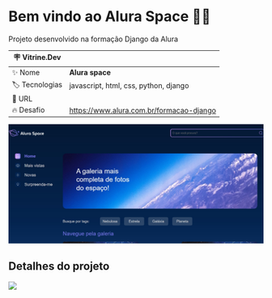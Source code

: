 # Bem vindo ao Alura Space 🌌🚀

Projeto desenvolvido na formação Django da Alura

| :placard: Vitrine.Dev |     |
| -------------  | --- |
| :sparkles: Nome        | **Alura space**
| :label: Tecnologias | javascript, html, css, python, django
| :rocket: URL         | 
| :fire: Desafio     | https://www.alura.com.br/formacao-django

<!-- Inserir imagem com a #vitrinedev ao final do link -->
![](https://github.com/rickalves/alura-space/blob/main/alura-space-project-image.jpg?text=imagem+lindona+do+meu+projeto#vitrinedev)

## Detalhes do projeto

![](https://img.shields.io/github/issues/rickalves/alura-space.svg)




